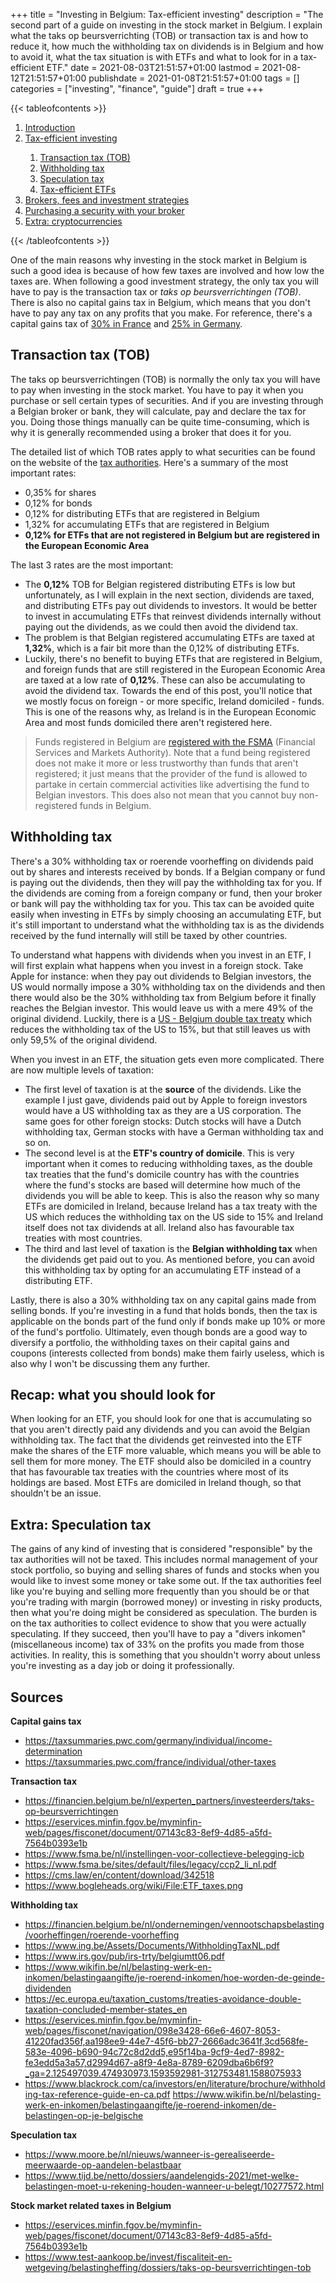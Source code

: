 +++
title = "Investing in Belgium: Tax-efficient investing"
description = "The second part of a guide on investing in the stock market in Belgium. I explain what the taks op beursverrichting (TOB) or transaction tax is and how to reduce it, how much the withholding tax on dividends is in Belgium and how to avoid it, what the tax situation is with ETFs and what to look for in a tax-efficient ETF."
date = 2021-08-03T21:51:57+01:00
lastmod = 2021-08-12T21:51:57+01:00
publishdate = 2021-01-08T21:51:57+01:00
tags = []
categories = ["investing", "finance", "guide"]
draft = true
+++

{{< tableofcontents >}}
<ol>
	<li><a href="#">Introduction</a></li>
	<li><a href="#">Tax-efficient investing</a></li>
	<ol>
		<li><a href="#transaction-tax-tob">Transaction tax (TOB)</a></li>
		<li><a href="#witholding-tax">Withholding tax</a></li>
		<li><a href="#specultion-tax">Speculation tax</a></li>
		<li><a href="#tax-efficient-etfs">Tax-efficient ETFs</a></li>
	</ol>
	<li><a href="#">Brokers, fees and investment strategies</a></li>
	<li><a href="#">Purchasing a security with your broker</a></li>
	<li><a href="#">Extra: cryptocurrencies</a></li>
</ol>
{{< /tableofcontents >}}

One of the main reasons why investing in the stock market in Belgium is such a good idea is because of how few taxes are involved and how low the taxes are. When following a good investment strategy, the only tax you will have to pay is the transaction tax or _taks op beursverrichtingen (TOB)_. There is also no capital gains tax in Belgium, which means that you don't have to pay any tax on any profits that you make. For reference, there's a capital gains tax of [30% in France](https://taxsummaries.pwc.com/france/individual/other-taxes "Capital gains tax in France") and [25% in Germany](https://taxsummaries.pwc.com/germany/individual/income-determination "Capital gains tax in Germany").

## Transaction tax (TOB)

The taks op beursverrichtingen (TOB) is normally the only tax you will have to pay when investing in the stock market. You have to pay it when you purchase or sell certain types of securities. And if you are investing through a Belgian broker or bank, they will calculate, pay and declare the tax for you. Doing those things manually can be quite time-consuming, which is why it is generally recommended using a broker that does it for you. 

The detailed list of which TOB rates apply to what securities can be found on the website of the [tax authorities](https://eservices.minfin.fgov.be/myminfin-web/pages/fisconet/document/07143c83-8ef9-4d85-a5fd-7564b0393e1b "Transaction tax rates"). Here's a summary of the most important rates:
- 0,35% for shares
- 0,12% for bonds
- 0,12% for distributing ETFs that are registered in Belgium
- 1,32% for accumulating ETFs that are registered in Belgium
- **0,12% for ETFs that are not registered in Belgium but are registered in the European Economic Area**

The last 3 rates are the most important:
- The **0,12%** TOB for Belgian registered distributing ETFs is low but unfortunately, as I will explain in the next section, dividends are taxed, and distributing ETFs pay out dividends to investors. It would be better to invest in accumulating ETFs that reinvest dividends internally without paying out the dividends, as we could then avoid the dividend tax.
- The problem is that Belgian registered accumulating ETFs are taxed at **1,32%**, which is a fair bit more than the 0,12% of distributing ETFs.
- Luckily, there's no benefit to buying ETFs that are registered in Belgium, and foreign funds that are still registered in the European Economic Area are taxed at a low rate of **0,12%**. These can also be accumulating to avoid the dividend tax. Towards the end of this post, you'll notice that we mostly focus on foreign - or more specific, Ireland domiciled - funds. This is one of the reasons why, as Ireland is in the European Economic Area and most funds domiciled there aren't registered here.

> Funds registered in Belgium are [registered with the FSMA](https://www.fsma.be/sites/default/files/legacy/ccp2_li_nl.pdf "Belgium registered funds") (Financial Services and Markets Authority). Note that a fund being registered does not make it more or less trustworthy than funds that aren't registered; it just means that the provider of the fund is allowed to partake in certain commercial activities like advertising the fund to Belgian investors. This does also not mean that you cannot buy non-registered funds in Belgium.

## Withholding tax

There's a 30% withholding tax or roerende voorheffing on dividends paid out by shares and interests received by bonds. If a Belgian company or fund is paying out the dividends, then they will pay the withholding tax for you. If the dividends are coming from a foreign company or fund, then your broker or bank will pay the withholding tax for you. This tax can be avoided quite easily when investing in ETFs by simply choosing an accumulating ETF, but it's still important to understand what the withholding tax is as the dividends received by the fund internally will still be taxed by other countries.

To understand what happens with dividends when you invest in an ETF, I will first explain what happens when you invest in a foreign stock. Take Apple for instance: when they pay out dividends to Belgian investors, the US would normally impose a 30% withholding tax on the dividends and then there would also be the 30% withholding tax from Belgium before it finally reaches the Belgian investor. This would leave us with a mere 49% of the original dividend. Luckily, there is a [US - Belgium double tax treaty](https://www.irs.gov/pub/irs-trty/belgiumtt06.pdf "US Belgium double tax treaty") which reduces the withholding tax of the US to 15%, but that still leaves us with only 59,5% of the original dividend.

When you invest in an ETF, the situation gets even more complicated. There are now multiple levels of taxation:
- The first level of taxation is at the **source** of the dividends. Like the example I just gave, dividends paid out by Apple to foreign investors would have a US withholding tax as they are a US corporation. The same goes for other foreign stocks: Dutch stocks will have a Dutch withholding tax, German stocks with have a German withholding tax and so on.
- The second level is at the **ETF's country of domicile**. This is very important when it comes to reducing withholding taxes, as the double tax treaties that the fund's domicile country has with the countries where the fund's stocks are based will determine how much of the dividends you will be able to keep. This is also the reason why so many ETFs are domiciled in Ireland, because Ireland has a tax treaty with the US which reduces the withholding tax on the US side to 15% and Ireland itself does not tax dividends at all. Ireland also has favourable tax treaties with most countries.
- The third and last level of taxation is the **Belgian withholding tax** when the dividends get paid out to you. As mentioned before, you can avoid this withholding tax by opting for an accumulating ETF instead of a distributing ETF.

Lastly, there is also a 30% withholding tax on any capital gains made from selling bonds. If you're investing in a fund that holds bonds, then the tax is applicable on the bonds part of the fund only if bonds make up 10% or more of the fund's portfolio. Ultimately, even though bonds are a good way to diversify a portfolio, the withholding taxes on their capital gains and coupons (interests collected from bonds) make them fairly useless, which is also why I won't be discussing them any further.

## Recap: what you should look for

When looking for an ETF, you should look for one that is accumulating so that you aren't directly paid any dividends and you can avoid the Belgian withholding tax. The fact that the dividends get reinvested into the ETF make the shares of the ETF more valuable, which means you will be able to sell them for more money. The ETF should also be domiciled in a country that has favourable tax treaties with the countries where most of its holdings are based. Most ETFs are domiciled in Ireland though, so that shouldn't be an issue.

## Extra: Speculation tax

The gains of any kind of investing that is considered "responsible" by the tax authorities will not be taxed. This includes normal management of your stock portfolio, so buying and selling shares of funds and stocks when you would like to invest some money or take some out. If the tax authorities feel like you're buying and selling more frequently than you should be or that you're trading with margin (borrowed money) or investing in risky products, then what you're doing might be considered as speculation. The burden is on the tax authorities to collect evidence to show that you were actually speculating. If they succeed, then you'll have to pay a "divers inkomen" (miscellaneous income) tax of 33% on the profits you made from those activities. In reality, this is something that you shouldn't worry about unless you're investing as a day job or doing it professionally.

## Sources
**Capital gains tax**
- https://taxsummaries.pwc.com/germany/individual/income-determination
- https://taxsummaries.pwc.com/france/individual/other-taxes

**Transaction tax**
- https://financien.belgium.be/nl/experten_partners/investeerders/taks-op-beursverrichtingen
- https://eservices.minfin.fgov.be/myminfin-web/pages/fisconet/document/07143c83-8ef9-4d85-a5fd-7564b0393e1b
- https://www.fsma.be/nl/instellingen-voor-collectieve-belegging-icb
- https://www.fsma.be/sites/default/files/legacy/ccp2_li_nl.pdf
- https://cms.law/en/content/download/342518
- https://www.bogleheads.org/wiki/File:ETF_taxes.png

**Withholding tax**
- https://financien.belgium.be/nl/ondernemingen/vennootschapsbelasting/voorheffingen/roerende-voorheffing
- https://www.ing.be/Assets/Documents/WithholdingTaxNL.pdf
- https://www.irs.gov/pub/irs-trty/belgiumtt06.pdf
- https://www.wikifin.be/nl/belasting-werk-en-inkomen/belastingaangifte/je-roerend-inkomen/hoe-worden-de-geinde-dividenden
- https://ec.europa.eu/taxation_customs/treaties-avoidance-double-taxation-concluded-member-states_en
- https://eservices.minfin.fgov.be/myminfin-web/pages/fisconet/navigation/098e3428-66e6-4607-8053-41220fad356f,aa198ee9-44e7-45f6-bb27-2666adc3641f,3cd568fe-583e-4096-b690-94c72c8d2dd5,e95f14ba-9cf9-4ed7-8982-fe3edd5a3a57,d2994d67-a8f9-4e8a-8789-6209dba6b6f9?_ga=2.125497039.474930973.1593592981-312753481.1588075933
- https://www.blackrock.com/ca/investors/en/literature/brochure/withholding-tax-reference-guide-en-ca.pdf
https://www.wikifin.be/nl/belasting-werk-en-inkomen/belastingaangifte/je-roerend-inkomen/de-belastingen-op-je-belgische

**Speculation tax**
- https://www.moore.be/nl/nieuws/wanneer-is-gerealiseerde-meerwaarde-op-aandelen-belastbaar
- https://www.tijd.be/netto/dossiers/aandelengids-2021/met-welke-belastingen-moet-u-rekening-houden-wanneer-u-belegt/10277572.html

**Stock market related taxes in Belgium**
- https://eservices.minfin.fgov.be/myminfin-web/pages/fisconet/document/07143c83-8ef9-4d85-a5fd-7564b0393e1b
- https://www.test-aankoop.be/invest/fiscaliteit-en-wetgeving/belastingheffing/dossiers/taks-op-beursverrichtingen-tob


